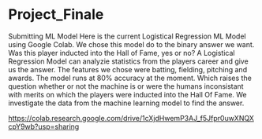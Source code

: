 # Project_Finale

Submitting ML Model
Here is the current Logistical Regression ML Model using Google Colab. We chose this model do to the binary answer we want. Was this player inducted into the Hall of Fame, yes or no? A Logistical Regression Model can analyzie statistics from the players career and give us the answer. The features we chose were batting, fielding, pitching and awards. The model runs at 80% accuracy at the moment. Which raises the question whether or not the machine is or were the humans inconsistant with merits on which the players were inducted into the Hall Of Fame. We investigate the data from the machine learning model to find the answer.

https://colab.research.google.com/drive/1cXjdHwemP3AJ_f5Jfpr0uwXNQXcpY9wb?usp=sharing

